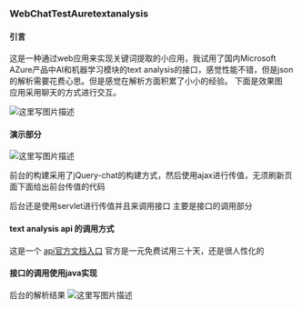 ### WebChatTestAuretextanalysis
#### 引言

这是一种通过web应用来实现关键词提取的小应用，我试用了国内Microsoft AZure产品中AI和机器学习模块的text analysis的接口，感觉性能不错，但是json的解析需要花费心思。但是感觉在解析方面积累了小小的经验。
下面是效果图<br>
应用采用聊天的方式进行交互。

![这里写图片描述](https://img-blog.csdn.net/2018042418450170?watermark/2/text/aHR0cHM6Ly9ibG9nLmNzZG4ubmV0L3JhaW5tYXBsZTIwMTg2/font/5a6L5L2T/fontsize/400/fill/I0JBQkFCMA==/dissolve/70)

#### 演示部分

![这里写图片描述](https://img-blog.csdn.net/20180424184532997?watermark/2/text/aHR0cHM6Ly9ibG9nLmNzZG4ubmV0L3JhaW5tYXBsZTIwMTg2/font/5a6L5L2T/fontsize/400/fill/I0JBQkFCMA==/dissolve/70)

前台的构建采用了jQuery-chat的构建方式，然后使用ajax进行传值，无须刷新页面下面给出前台传值的代码


后台还是使用servlet进行传值并且来调用接口
主要是接口的调用部分

#### text analysis api 的调用方式

这是一个 [api官方文档入口](https://azure.microsoft.com/zh-cn/try/cognitive-services/?api=text-analytics) 官方是一元免费试用三十天，还是很人性化的


#### 接口的调用使用java实现

后台的解析结果
![这里写图片描述](https://img-blog.csdn.net/2018042420340425?watermark/2/text/aHR0cHM6Ly9ibG9nLmNzZG4ubmV0L3JhaW5tYXBsZTIwMTg2/font/5a6L5L2T/fontsize/400/fill/I0JBQkFCMA==/dissolve/70)

